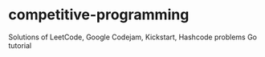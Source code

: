 # competitive-programming
Solutions of LeetCode, Google Codejam, Kickstart, Hashcode problems
Go tutorial
